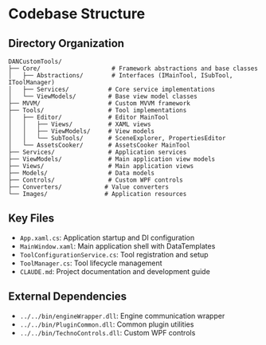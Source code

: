 # Codebase Structure

## Directory Organization

```
DANCustomTools/
├── Core/                    # Framework abstractions and base classes
│   ├── Abstractions/        # Interfaces (IMainTool, ISubTool, IToolManager)
│   ├── Services/           # Core service implementations
│   └── ViewModels/         # Base view model classes
├── MVVM/                   # Custom MVVM framework
├── Tools/                  # Tool implementations
│   ├── Editor/             # Editor MainTool
│   │   ├── Views/          # XAML views
│   │   ├── ViewModels/     # View models
│   │   └── SubTools/       # SceneExplorer, PropertiesEditor
│   └── AssetsCooker/       # AssetsCooker MainTool
├── Services/               # Application services
├── ViewModels/             # Main application view models
├── Views/                  # Main application views
├── Models/                 # Data models
├── Controls/               # Custom WPF controls
├── Converters/            # Value converters
└── Images/                # Application resources
```

## Key Files
- `App.xaml.cs`: Application startup and DI configuration
- `MainWindow.xaml`: Main application shell with DataTemplates
- `ToolConfigurationService.cs`: Tool registration and setup
- `ToolManager.cs`: Tool lifecycle management
- `CLAUDE.md`: Project documentation and development guide

## External Dependencies
- `../../bin/engineWrapper.dll`: Engine communication wrapper
- `../../bin/PluginCommon.dll`: Common plugin utilities  
- `../../bin/TechnoControls.dll`: Custom WPF controls